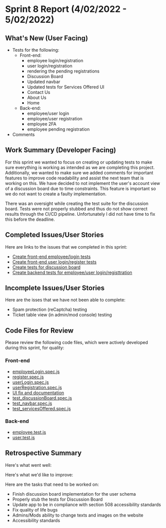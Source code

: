 # Sprint 8 Report (4/02/2022 - 5/02/2022)

## What's New (User Facing)

- Tests for the following:
  - Front-end:
    - employee login/registration
    - user login/registration
    - rendering the pending registrations
    - Discussion Board
    - Updated navbar
    - Updated tests for Services Offered UI
    - Contact Us
    - About Us
    - Home 
  - Back-end:
    - employee/user login
    - employee/user registration
    - employee 2FA
    - employee pending registration
- Comments

## Work Summary (Developer Facing)

For this sprint we wanted to focus on creating or updating tests to make sure everything is working as intended as we are completing this project. Additionally, we wanted to make sure we added comments for important features to improve code readability and assist the next team that is working on this. We have decided to not implement the user's account view of a discussion board due to time constraints. This feature is important so we do not want to create a faulty implementation.

There was an oversight while creating the test suite for the discussion board. Tests were not properly stubbed and thus do not show correct results through the CI/CD pipeline. Unfortunately I did not have time to fix this before the deadline.

## Completed Issues/User Stories

Here are links to the issues that we completed in this sprint:

- [Create front-end employee/login tests](https://github.com/WSUCptSCapstone-Fall2021Spring2022/ssv-webapp/issues/71)
- [Create front-end user login/register tests](https://github.com/WSUCptSCapstone-Fall2021Spring2022/ssv-webapp/issues/72)
- [Create tests for discussion board](https://github.com/WSUCptSCapstone-Fall2021Spring2022/ssv-webapp/issues/74)
- [Create backend tests for employee/user login/registtration](https://github.com/WSUCptSCapstone-Fall2021Spring2022/ssv-webapp/issues/73)

## Incomplete Issues/User Stories
Here are the isses that we have not been able to complete:
- Spam protection (reCaptcha) testing
- Ticket table view (in admin/mod console) testing

## Code Files for Review

Please review the following code files, which were actively developed during this sprint, for quality:

### Front-end

- [employeeLogin.spec.js](https://github.com/WSUCptSCapstone-Fall2021Spring2022/ssv-webapp/blob/milestone8/app/client/cypress/integration/employeeLogin.spec.js)
- [register.spec.js](https://github.com/WSUCptSCapstone-Fall2021Spring2022/ssv-webapp/blob/milestone8/app/client/cypress/integration/register.spec.js)
- [userLogin.spec.js](https://github.com/WSUCptSCapstone-Fall2021Spring2022/ssv-webapp/blob/milestone8/app/client/cypress/integration/userLogin.spec.js)
- [userRegistration.spec.js](https://github.com/WSUCptSCapstone-Fall2021Spring2022/ssv-webapp/blob/milestone8/app/client/cypress/integration/userRegistration.spec.js)
- [UI fix and documentation](https://github.com/WSUCptSCapstone-Fall2021Spring2022/ssv-webapp/tree/fixes-comments)
- [test_discussionBoard.spec.js](https://github.com/WSUCptSCapstone-Fall2021Spring2022/ssv-webapp/blob/tests_discussionBoard/app/client/cypress/integration/test_discussionBoard.spec.js)
- [test_navbar.spec.js](https://github.com/WSUCptSCapstone-Fall2021Spring2022/ssv-webapp/blob/tests_discussionBoard/app/client/cypress/integration/test_navbar.spec.js)
- [test_servicesOffered.spec.js](https://github.com/WSUCptSCapstone-Fall2021Spring2022/ssv-webapp/blob/tests_discussionBoard/app/client/cypress/integration/test_servicesOffered.spec.js)

### Back-end

- [employee.test.js](https://github.com/WSUCptSCapstone-Fall2021Spring2022/ssv-webapp/blob/milestone8/app/server/tests/employee.test.js)
- [user.test.js](https://github.com/WSUCptSCapstone-Fall2021Spring2022/ssv-webapp/blob/milestone8/app/server/tests/user.test.js)

## Retrospective Summary

Here's what went well:

Here's what we'd like to improve:

Here are the tasks that need to be worked on:


- Finish discussion board implementation for the user schema
- Properly stub the tests for Discussion Board
- Update app to be in compliance with section 508 accessibility standards
- Fix quality of life bugs
- Admins/Mods ability to change texts and images on the website
- Accessibility standards
